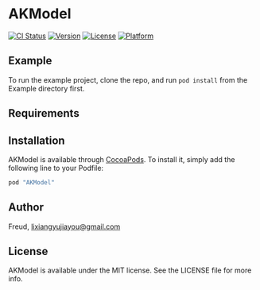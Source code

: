 # AKModel

[![CI Status](http://img.shields.io/travis/Freud/AKModel.svg?style=flat)](https://travis-ci.org/Freud/AKModel)
[![Version](https://img.shields.io/cocoapods/v/AKModel.svg?style=flat)](http://cocoapods.org/pods/AKModel)
[![License](https://img.shields.io/cocoapods/l/AKModel.svg?style=flat)](http://cocoapods.org/pods/AKModel)
[![Platform](https://img.shields.io/cocoapods/p/AKModel.svg?style=flat)](http://cocoapods.org/pods/AKModel)

## Example

To run the example project, clone the repo, and run `pod install` from the Example directory first.

## Requirements

## Installation

AKModel is available through [CocoaPods](http://cocoapods.org). To install
it, simply add the following line to your Podfile:

```ruby
pod "AKModel"
```

## Author

Freud, lixiangyujiayou@gmail.com

## License

AKModel is available under the MIT license. See the LICENSE file for more info.
